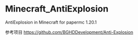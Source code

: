 # Minecraft_AntiExplosion
AntiExplosion in Minecraft for papermc 1.20.1


参考项目 https://github.com/BGHDDevelopment/Anti-Explosion
